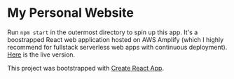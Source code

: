 # My Personal Website

Run `npm start` in the outermost directory to spin up this app. It's a boostrapped React web application hosted on AWS Amplify (which I highly recommend for fullstack serverless web apps with continuous deployment). [Here](https://www.jackgoettle.com/) is the live version. 

This project was bootstrapped with [Create React App](https://github.com/facebook/create-react-app).
